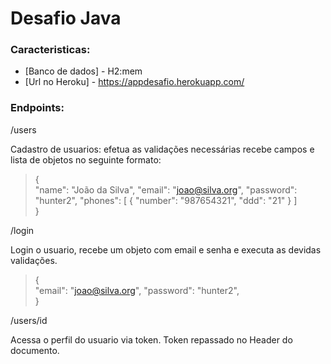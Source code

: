 # Desafio Java

### Caracteristicas:

- [Banco de dados] - H2:mem
- [Url no Heroku] - https://appdesafio.herokuapp.com/

### Endpoints:

/users

Cadastro de usuarios: efetua as validações necessárias
recebe campos e lista de objetos no seguinte formato:


> {        
    "name": "João da Silva",
    "email": "joao@silva.org",
    "password": "hunter2",
    "phones": [ 
        {
            "number": "987654321",
            "ddd": "21"
        }
     ]     
} 


/login

Login o usuario, recebe um objeto com email e senha e executa as devidas validações.


> {         
    "email": "joao@silva.org",
    "password": "hunter2",   
} 

/users/id

Acessa o perfil do usuario via token.
Token repassado no Header do documento.
